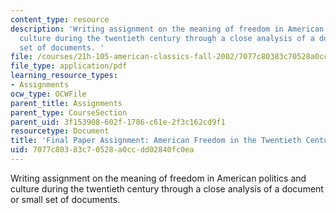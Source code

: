 ```yaml
---
content_type: resource
description: 'Writing assignment on the meaning of freedom in American politics and
  culture during the twentieth century through a close analysis of a document or small
  set of documents. '
file: /courses/21h-105-american-classics-fall-2002/7077c80383c70528a0ccdd02840fc0ea_am_classics_finatopic_11_02.pdf
file_type: application/pdf
learning_resource_types:
- Assignments
ocw_type: OCWFile
parent_title: Assignments
parent_type: CourseSection
parent_uid: 3f153908-602f-1786-c61e-2f3c162cd9f1
resourcetype: Document
title: 'Final Paper Assignment: American Freedom in the Twentieth Century '
uid: 7077c803-83c7-0528-a0cc-dd02840fc0ea
---
```

Writing assignment on the meaning of freedom in American politics and culture during the twentieth century through a close analysis of a document or small set of documents. 